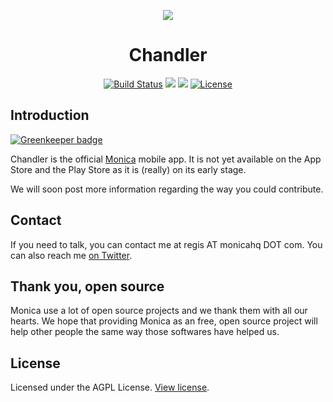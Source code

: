 <p align="center"><img src="https://app.monicahq.com/img/small-logo.png"></p>
<h1 align="center">Chandler</h1>

<p align="center">
<a href="https://travis-ci.org/monicahq/chandler"><img src="https://travis-ci.org/monicahq/chandler.svg?branch=master" alt="Build Status"></a>
<a href="https://codeclimate.com/github/monicahq/chandler/maintainability"><img src="https://api.codeclimate.com/v1/badges/72bec4479fc7057c5e7c/maintainability" /></a>
<a href="https://codecov.io/gh/monicahq/chandler"><img src="https://codecov.io/gh/monicahq/chandler/branch/develop/graph/badge.svg" /></a>
<a href="https://github.com/djaiss/monica/blob/master/LICENSE"><img src="https://img.shields.io/badge/License-AGPL-blue.svg" alt="License"></a>
</p>


## Introduction

[![Greenkeeper badge](https://badges.greenkeeper.io/monicahq/chandler.svg)](https://greenkeeper.io/)

Chandler is the official [Monica](https://github.com/monicahq/monica) mobile app. It is not yet available on the App Store and the Play Store as it is (really) on its early stage.

We will soon post more information regarding the way you could contribute.

## Contact

If you need to talk, you can contact me at regis AT monicahq DOT com. You can also reach me [on Twitter](https://twitter.com/djaiss).

## Thank you, open source

Monica use a lot of open source projects and we thank them with all our hearts. We hope that providing Monica as an free, open source project will help other people the same way those softwares have helped us.

## License

Licensed under the AGPL License. [View license](/LICENSE).
